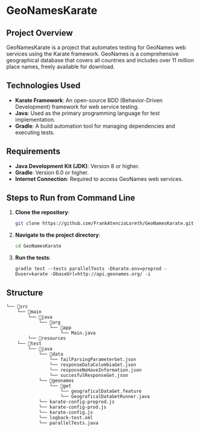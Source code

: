 # GeoNamesKarate

## Project Overview
GeoNamesKarate is a project that automates testing for GeoNames web services using the Karate framework. GeoNames is a comprehensive geographical database that covers all countries and includes over 11 million place names, freely available for download.

## Technologies Used
- **Karate Framework**: An open-source BDD (Behavior-Driven Development) framework for web service testing.
- **Java**: Used as the primary programming language for test implementation.
- **Gradle**: A build automation tool for managing dependencies and executing tests.

## Requirements
- **Java Development Kit (JDK)**: Version 8 or higher.
- **Gradle**: Version 6.0 or higher.
- **Internet Connection**: Required to access GeoNames web services.

## Steps to Run from Command Line

1. **Clone the repository**:

   ```bash
   git clone https://github.com/FrankAtencioLoreth/GeoNamesKarate.git
2. **Navigate to the project directory**:

   ```bash
   cd GeoNamesKarate
3. **Run the tests**:
    ```
    gradle test --tests parallelTests -Dkarate.env=preprod -Duser=karate -DbaseUrl=http://api.geonames.org/ -i
   
## Structure

    └── 📁src
        └── 📁main
            └── 📁java
                └── 📁org
                    └── 📁app
                        └── Main.java
            └── 📁resources
        └── 📁test
            └── 📁java
                └── 📁data
                    └── failParsingParameterGet.json
                    └── responseDataColombiaGet.json
                    └── responseNoHaveInformation.json
                    └── succesfulResponseGet.json
                └── 📁geonames
                    └── 📁get
                        └── geograficalDataGet.feature
                        └── GeograficalDataGetRunner.java
                └── karate-config-preprod.js
                └── karate-config-prod.js
                └── karate-config.js
                └── logback-test.xml
                └── parallelTests.java

